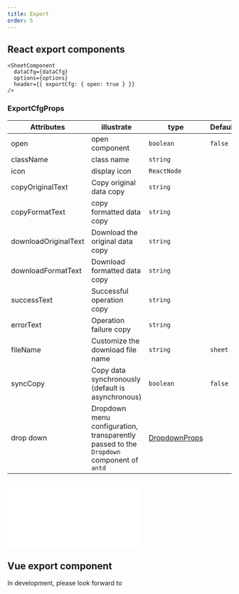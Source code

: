 ```yaml
---
title: Export
order: 5
---
```


## React export components

```tsx
<SheetComponent
  dataCfg={dataCfg}
  options={options}
  header={{ exportCfg: { open: true } }}
/>
```

### ExportCfgProps

| Attributes           | illustrate                                                                              | type                                                            | Defaults | required |
| -------------------- | --------------------------------------------------------------------------------------- | --------------------------------------------------------------- | -------- | -------- |
| open                 | open component                                                                          | `boolean`                                                       | `false`  | ✓        |
| className            | class name                                                                              | `string`                                                        |          |          |
| icon                 | display icon                                                                            | `ReactNode`                                                     |          |          |
| copyOriginalText     | Copy original data copy                                                                 | `string`                                                        |          |          |
| copyFormatText       | copy formatted data copy                                                                | `string`                                                        |          |          |
| downloadOriginalText | Download the original data copy                                                         | `string`                                                        |          |          |
| downloadFormatText   | Download formatted data copy                                                            | `string`                                                        |          |          |
| successText          | Successful operation copy                                                               | `string`                                                        |          |          |
| errorText            | Operation failure copy                                                                  | `string`                                                        |          |          |
| fileName             | Customize the download file name                                                        | `string`                                                        | `sheet`  |          |
| syncCopy             | Copy data synchronously (default is asynchronous)                                       | `boolean`                                                       | `false`  |          |
| drop down            | Dropdown menu configuration, transparently passed to the `Dropdown` component of `antd` | [DropdownProps](https://ant.design/components/dropdown-cn/#API) |          |          |

<embed src="@/docs/common/export.en.md"></embed>

## Vue export component

In development, please look forward to

